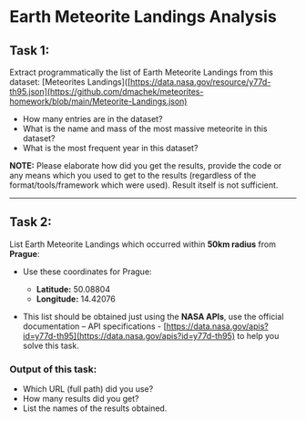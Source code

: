 # Earth Meteorite Landings Analysis

## Task 1:
Extract programmatically the list of Earth Meteorite Landings from this dataset: [Meteorites Landings]([https://data.nasa.gov/resource/y77d-th95.json](https://github.com/dmachek/meteorites-homework/blob/main/Meteorite-Landings.json)  
- How many entries are in the dataset?  
- What is the name and mass of the most massive meteorite in this dataset?  
- What is the most frequent year in this dataset?  

**NOTE:** Please elaborate how did you get the results, provide the code or any means which you used to get to the results (regardless of the format/tools/framework which were used). Result itself is not sufficient.

---

## Task 2:
List Earth Meteorite Landings which occurred within **50km radius** from **Prague**:  
- Use these coordinates for Prague:  
    - **Latitude:** 50.08804  
    - **Longitude:** 14.42076  

- This list should be obtained just using the **NASA APIs**, use the official documentation – API specifications - [https://data.nasa.gov/apis?id=y77d-th95](https://data.nasa.gov/apis?id=y77d-th95) to help you solve this task.  

### Output of this task:
- Which URL (full path) did you use?  
- How many results did you get?  
- List the names of the results obtained.  
